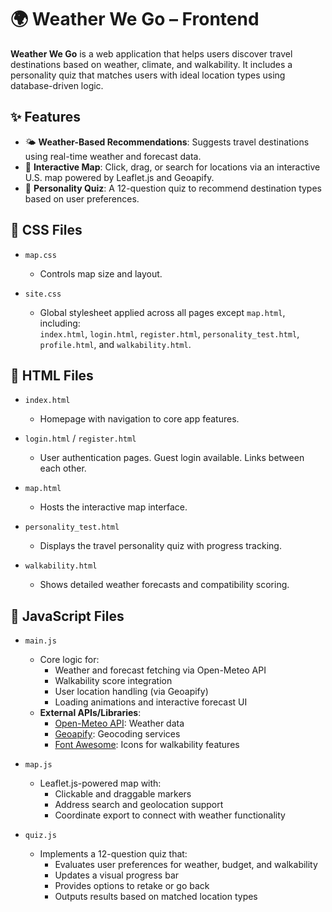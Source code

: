 # 🌍 Weather We Go – Frontend

**Weather We Go** is a web application that helps users discover travel destinations based on weather, climate, and walkability. It includes a personality quiz that matches users with ideal location types using database-driven logic.

## ✨ Features

- 🌤️ **Weather-Based Recommendations**: Suggests travel destinations using real-time weather and forecast data.
- 🧭 **Interactive Map**: Click, drag, or search for locations via an interactive U.S. map powered by Leaflet.js and Geoapify.
- 🧠 **Personality Quiz**: A 12-question quiz to recommend destination types based on user preferences.

## 🎨 CSS Files

- `map.css`  
  - Controls map size and layout.

- `site.css`  
  - Global stylesheet applied across all pages except `map.html`, including:  
    `index.html`, `login.html`, `register.html`, `personality_test.html`, `profile.html`, and `walkability.html`.

## 🧱 HTML Files

- `index.html`  
  - Homepage with navigation to core app features.

- `login.html` / `register.html`  
  - User authentication pages. Guest login available. Links between each other.

- `map.html`  
  - Hosts the interactive map interface.

- `personality_test.html`  
  - Displays the travel personality quiz with progress tracking.

- `walkability.html`  
  - Shows detailed weather forecasts and compatibility scoring.

## 🧠 JavaScript Files

- `main.js`  
  - Core logic for:
    - Weather and forecast fetching via Open-Meteo API
    - Walkability score integration
    - User location handling (via Geoapify)
    - Loading animations and interactive forecast UI
  - **External APIs/Libraries**:
    - [Open-Meteo API](https://open-meteo.com/): Weather data
    - [Geoapify](https://www.geoapify.com/): Geocoding services
    - [Font Awesome](https://fontawesome.com/): Icons for walkability features

- `map.js`  
  - Leaflet.js-powered map with:
    - Clickable and draggable markers
    - Address search and geolocation support
    - Coordinate export to connect with weather functionality

- `quiz.js`  
  - Implements a 12-question quiz that:
    - Evaluates user preferences for weather, budget, and walkability
    - Updates a visual progress bar
    - Provides options to retake or go back
    - Outputs results based on matched location types

